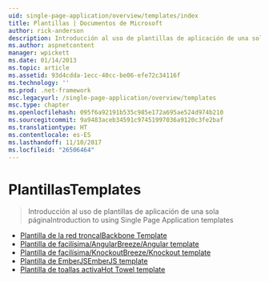 ```yaml
---
uid: single-page-application/overview/templates/index
title: Plantillas | Documentos de Microsoft
author: rick-anderson
description: Introducción al uso de plantillas de aplicación de una sola página
ms.author: aspnetcontent
manager: wpickett
ms.date: 01/14/2013
ms.topic: article
ms.assetid: 93d4cdda-1ecc-40cc-be06-efe72c34116f
ms.technology: ''
ms.prod: .net-framework
msc.legacyurl: /single-page-application/overview/templates
msc.type: chapter
ms.openlocfilehash: 095f6a92191b535c985e172a695ae524d974b210
ms.sourcegitcommit: 9a9483aceb34591c97451997036a9120c3fe2baf
ms.translationtype: HT
ms.contentlocale: es-ES
ms.lasthandoff: 11/10/2017
ms.locfileid: "26506464"
---
```

<a name="templates"></a><span data-ttu-id="2f89e-103">Plantillas</span><span class="sxs-lookup"><span data-stu-id="2f89e-103">Templates</span></span>
====================
> <span data-ttu-id="2f89e-104">Introducción al uso de plantillas de aplicación de una sola página</span><span class="sxs-lookup"><span data-stu-id="2f89e-104">Introduction to using Single Page Application templates</span></span>


- [<span data-ttu-id="2f89e-105">Plantilla de la red troncal</span><span class="sxs-lookup"><span data-stu-id="2f89e-105">Backbone Template</span></span>](backbonejs-template.md)
- [<span data-ttu-id="2f89e-106">Plantilla de facilísima/Angular</span><span class="sxs-lookup"><span data-stu-id="2f89e-106">Breeze/Angular template</span></span>](breezeangular-template.md)
- [<span data-ttu-id="2f89e-107">Plantilla de facilísima/Knockout</span><span class="sxs-lookup"><span data-stu-id="2f89e-107">Breeze/Knockout template</span></span>](breezeknockout-template.md)
- [<span data-ttu-id="2f89e-108">Plantilla de EmberJS</span><span class="sxs-lookup"><span data-stu-id="2f89e-108">EmberJS template</span></span>](emberjs-template.md)
- [<span data-ttu-id="2f89e-109">Plantilla de toallas activa</span><span class="sxs-lookup"><span data-stu-id="2f89e-109">Hot Towel template</span></span>](hottowel-template.md)
